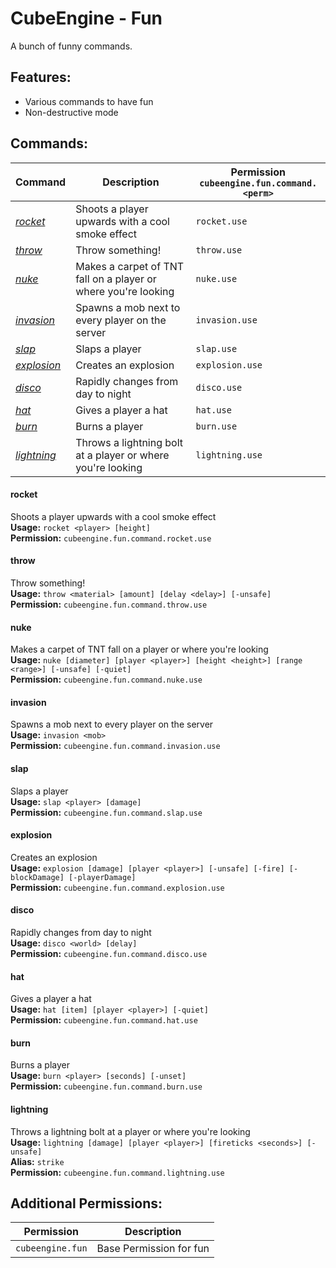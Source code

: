 # CubeEngine - Fun
A bunch of funny commands.

## Features:
 - Various commands to have fun
 - Non-destructive mode

## Commands:
| Command | Description | Permission<br>`cubeengine.fun.command.<perm>` |
| --- | --- | --- |
| [*rocket*](#rocket) | Shoots a player upwards with a cool smoke effect | `rocket.use` |
| [*throw*](#throw) | Throw something! | `throw.use` |
| [*nuke*](#nuke) | Makes a carpet of TNT fall on a player or where you're looking | `nuke.use` |
| [*invasion*](#invasion) | Spawns a mob next to every player on the server | `invasion.use` |
| [*slap*](#slap) | Slaps a player | `slap.use` |
| [*explosion*](#explosion) | Creates an explosion | `explosion.use` |
| [*disco*](#disco) | Rapidly changes from day to night | `disco.use` |
| [*hat*](#hat) | Gives a player a hat | `hat.use` |
| [*burn*](#burn) | Burns a player | `burn.use` |
| [*lightning*](#lightning) | Throws a lightning bolt at a player or where you're looking | `lightning.use` |

#### rocket  
Shoots a player upwards with a cool smoke effect  
**Usage:** `rocket <player> [height]`  
**Permission:** `cubeengine.fun.command.rocket.use`  
  

#### throw  
Throw something!  
**Usage:** `throw <material> [amount] [delay <delay>] [-unsafe]`  
**Permission:** `cubeengine.fun.command.throw.use`  
  

#### nuke  
Makes a carpet of TNT fall on a player or where you're looking  
**Usage:** `nuke [diameter] [player <player>] [height <height>] [range <range>] [-unsafe] [-quiet]`  
**Permission:** `cubeengine.fun.command.nuke.use`  
  

#### invasion  
Spawns a mob next to every player on the server  
**Usage:** `invasion <mob>`  
**Permission:** `cubeengine.fun.command.invasion.use`  
  

#### slap  
Slaps a player  
**Usage:** `slap <player> [damage]`  
**Permission:** `cubeengine.fun.command.slap.use`  
  

#### explosion  
Creates an explosion  
**Usage:** `explosion [damage] [player <player>] [-unsafe] [-fire] [-blockDamage] [-playerDamage]`  
**Permission:** `cubeengine.fun.command.explosion.use`  
  

#### disco  
Rapidly changes from day to night  
**Usage:** `disco <world> [delay]`  
**Permission:** `cubeengine.fun.command.disco.use`  
  

#### hat  
Gives a player a hat  
**Usage:** `hat [item] [player <player>] [-quiet]`  
**Permission:** `cubeengine.fun.command.hat.use`  
  

#### burn  
Burns a player  
**Usage:** `burn <player> [seconds] [-unset]`  
**Permission:** `cubeengine.fun.command.burn.use`  
  

#### lightning  
Throws a lightning bolt at a player or where you're looking  
**Usage:** `lightning [damage] [player <player>] [fireticks <seconds>] [-unsafe]`  
**Alias:** `strike`  
**Permission:** `cubeengine.fun.command.lightning.use`  
  

## Additional Permissions:

| Permission | Description |
| --- | --- |
| `cubeengine.fun` | Base Permission for fun |